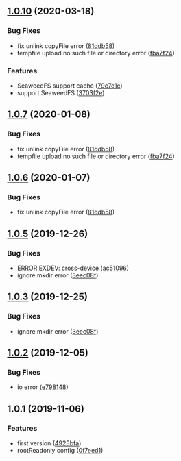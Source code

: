 ## [1.0.10](https://github.com/somewind/express-web-file-store/compare/v1.0.5...v1.0.10) (2020-03-18)


### Bug Fixes

* fix unlink copyFile error ([81ddb58](https://github.com/somewind/express-web-file-store/commit/81ddb58))
* tempfile upload no such file or directory error ([fba7f24](https://github.com/somewind/express-web-file-store/commit/fba7f24))


### Features

* SeaweedFS support cache ([79c7e1c](https://github.com/somewind/express-web-file-store/commit/79c7e1c))
* support SeaweedFS ([3703f2e](https://github.com/somewind/express-web-file-store/commit/3703f2e))



## [1.0.7](https://github.com/somewind/express-web-file-store/compare/v1.0.5...v1.0.7) (2020-01-08)


### Bug Fixes

* fix unlink copyFile error ([81ddb58](https://github.com/somewind/express-web-file-store/commit/81ddb58))
* tempfile upload no such file or directory error ([fba7f24](https://github.com/somewind/express-web-file-store/commit/fba7f24))



## [1.0.6](https://github.com/somewind/express-web-file-store/compare/v1.0.5...v1.0.6) (2020-01-07)


### Bug Fixes

* fix unlink copyFile error ([81ddb58](https://github.com/somewind/express-web-file-store/commit/81ddb58))



## [1.0.5](https://github.com/somewind/express-web-file-store/compare/v1.0.2...v1.0.5) (2019-12-26)


### Bug Fixes

* ERROR EXDEV: cross-device ([ac51096](https://github.com/somewind/express-web-file-store/commit/ac51096))
* ignore mkdir error ([3eec08f](https://github.com/somewind/express-web-file-store/commit/3eec08f))



## [1.0.3](https://github.com/somewind/express-web-file-store/compare/v1.0.2...v1.0.3) (2019-12-25)


### Bug Fixes

* ignore mkdir error ([3eec08f](https://github.com/somewind/express-web-file-store/commit/3eec08f))



## [1.0.2](https://github.com/somewind/express-web-file-store/compare/v1.0.1...v1.0.2) (2019-12-05)


### Bug Fixes

* io error ([e798148](https://github.com/somewind/express-web-file-store/commit/e798148))



## 1.0.1 (2019-11-06)


### Features

* first version ([4923bfa](https://github.com/somewind/express-web-file-store/commit/4923bfa))
* rootReadonly config ([0f7eed1](https://github.com/somewind/express-web-file-store/commit/0f7eed1))



